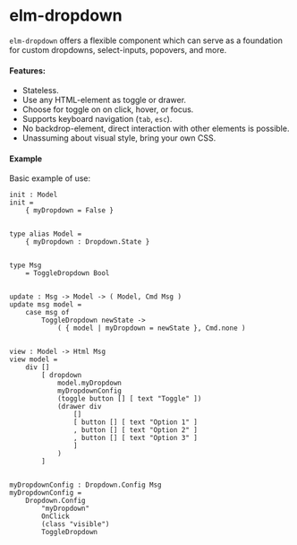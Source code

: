 # elm-dropdown
`elm-dropdown` offers a flexible component which can serve as a foundation for custom dropdowns, select-inputs, popovers, and more.

#### Features:
* Stateless.
* Use any HTML-element as toggle or drawer.
* Choose for toggle on on click, hover, or focus.
* Supports keyboard navigation (`tab`, `esc`).
* No backdrop-element, direct interaction with other elements is possible.
* Unassuming about visual style, bring your own CSS.

#### Example

Basic example of use:

    init : Model
    init =
        { myDropdown = False }


    type alias Model =
        { myDropdown : Dropdown.State }


    type Msg
        = ToggleDropdown Bool


    update : Msg -> Model -> ( Model, Cmd Msg )
    update msg model =
        case msg of
            ToggleDropdown newState ->
                ( { model | myDropdown = newState }, Cmd.none )


    view : Model -> Html Msg
    view model =
        div []
            [ dropdown
                model.myDropdown
                myDropdownConfig
                (toggle button [] [ text "Toggle" ])
                (drawer div
                    []
                    [ button [] [ text "Option 1" ]
                    , button [] [ text "Option 2" ]
                    , button [] [ text "Option 3" ]
                    ]
                )
            ]


    myDropdownConfig : Dropdown.Config Msg
    myDropdownConfig =
        Dropdown.Config
            "myDropdown"
            OnClick
            (class "visible")
            ToggleDropdown 
